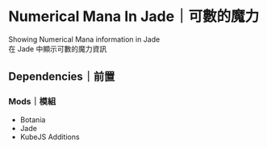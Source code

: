 # Numerical Mana In Jade｜可數的魔力

Showing Numerical Mana information in Jade  
在 Jade 中顯示可數的魔力資訊

## Dependencies｜前置

### Mods｜模組

- Botania
- Jade
- KubeJS Additions